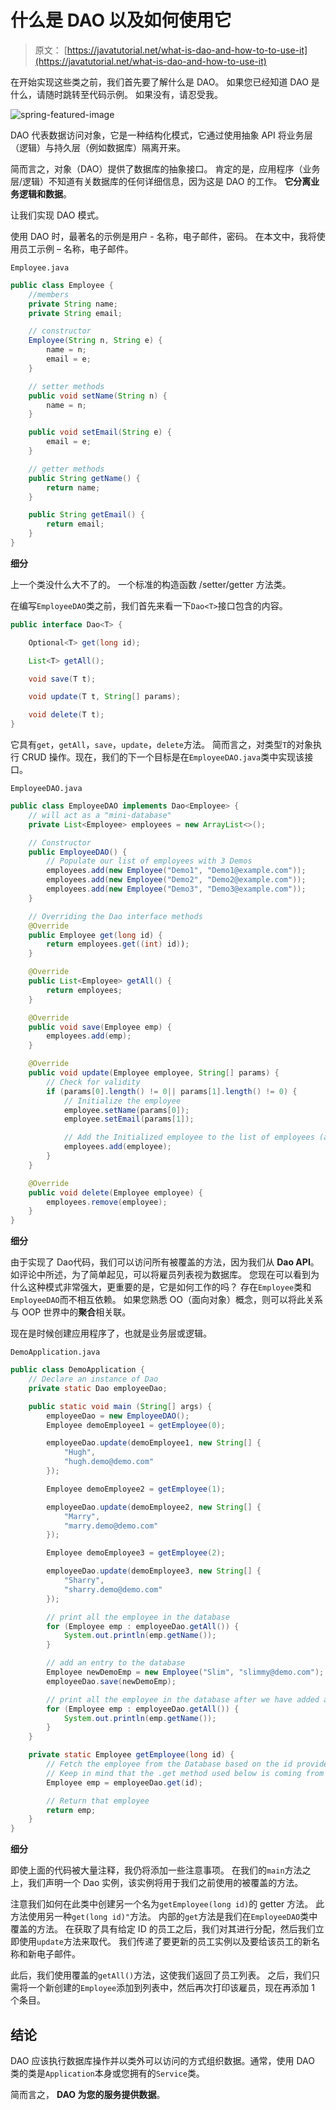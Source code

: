 # 什么是 DAO 以及如何使用它

> 原文： [https://javatutorial.net/what-is-dao-and-how-to-to-use-it](https://javatutorial.net/what-is-dao-and-how-to-use-it)

在开始实现这些类之前，我们首先要了解什么是 DAO。 如果您已经知道 DAO 是什么，请随时跳转至代码示例。 如果没有，请忍受我。

![spring-featured-image](img/d2f73752d8ae931b119dec1eac866973.jpg)

DAO 代表数据访问对象，它是一种结构化模式，它通过使用抽象 API 将业务层（逻辑）与持久层（例如数据库）隔离开来。

简而言之，对象（DAO）提供了数据库的抽象接口。 肯定的是，应用程序（业务层/逻辑）不知道有关数据库的任何详细信息，因为这是 DAO 的工作。 **它分离业务逻辑和数据**。

让我们实现 DAO 模式。

使用 DAO 时，最著名的示例是用户 - 名称，电子邮件，密码。 在本文中，我将使用员工示例 – 名称，电子邮件。

`Employee.java`

```java
public class Employee {
	//members
	private String name;
	private String email;

	// constructor
	Employee(String n, String e) {
		name = n;
		email = e;
	}

	// setter methods
	public void setName(String n) {
		name = n;
	}

	public void setEmail(String e) {
		email = e;
	}

	// getter methods
	public String getName() {
		return name;
	}

	public String getEmail() {
		return email;
	}
}
```

**细分**

上一个类没什么大不了的。 一个标准的构造函数 /setter/getter 方法类。

在编写`EmployeeDAO`类之前，我们首先来看一下`Dao<T>`接口包含的内容。

```java
public interface Dao<T> {

    Optional<T> get(long id);

    List<T> getAll();

    void save(T t);

    void update(T t, String[] params);

    void delete(T t);
}
```

它具有`get`，`getAll`，`save`，`update`，`delete`方法。 简而言之，对类型`T`的对象执行 CRUD 操作。现在，我们的下一个目标是在`EmployeeDAO.java`类中实现该接口。

`EmployeeDAO.java`

```java
public class EmployeeDAO implements Dao<Employee> {
	// will act as a "mini-database"
	private List<Employee> employees = new ArrayList<>();

	// Constructor
	public EmployeeDAO() {
		// Populate our list of employees with 3 Demos
		employees.add(new Employee("Demo1", "Demo1@example.com"));
		employees.add(new Employee("Demo2", "Demo2@example.com"));
		employees.add(new Employee("Demo3", "Demo3@example.com"));
	}

	// Overriding the Dao interface methods
	@Override
	public Employee get(long id) {
		return employees.get((int) id));
	}

	@Override 
	public List<Employee> getAll() {
		return employees;
	}

	@Override
	public void save(Employee emp) {
		employees.add(emp);
	}

	@Override
	public void update(Employee employee, String[] params) {
		// Check for validity
		if (params[0].length() != 0|| params[1].length() != 0) {
			// Initialize the employee
			employee.setName(params[0]);
			employee.setEmail(params[1]);

			// Add the Initialized employee to the list of employees (a.k.a. DB)
			employees.add(employee);
		}
	}

	@Override
	public void delete(Employee employee) {
		employees.remove(employee);
	}
}
```

**细分**

由于实现了 Dao<Employee>代码，我们可以访问所有被覆盖的方法，因为我们从 **Dao API**。 如评论中所述，为了简单起见，可以将雇员列表视为数据库。 您现在可以看到为什么这种模式非常强大，更重要的是，它是如何工作的吗？ 存在`Employee`类和`EmployeeDAO`而不相互依赖。 如果您熟悉 OO（面向对象）概念，则可以将此关系与 OOP 世界中的**聚合**相关联。

现在是时候创建应用程序了，也就是业务层或逻辑。

`DemoApplication.java`

```java
public class DemoApplication {
	// Declare an instance of Dao
	private static Dao employeeDao;

	public static void main (String[] args) {
		employeeDao = new EmployeeDAO();
		Employee demoEmployee1 = getEmployee(0);

		employeeDao.update(demoEmployee1, new String[] {
			"Hugh",
			"hugh.demo@demo.com"
		});

		Employee demoEmployee2 = getEmployee(1);

		employeeDao.update(demoEmployee2, new String[] {
			"Marry",
			"marry.demo@demo.com"
		});

		Employee demoEmployee3 = getEmployee(2);

		employeeDao.update(demoEmployee3, new String[] {
			"Sharry",
			"sharry.demo@demo.com"
		});

		// print all the employee in the database
		for (Employee emp : employeeDao.getAll()) {
			System.out.println(emp.getName());
		}

		// add an entry to the database
		Employee newDemoEmp = new Employee("Slim", "slimmy@demo.com");
		employeeDao.save(newDemoEmp);

		// print all the employee in the database after we have added another entry
		for (Employee emp : employeeDao.getAll()) {
			System.out.println(emp.getName());
		}
	}

	private static Employee getEmployee(long id) {
		// Fetch the employee from the Database based on the id provided
		// Keep in mind that the .get method used below is coming from the DAO class
		Employee emp = employeeDao.get(id);

		// Return that employee
		return emp;
	}
}
```

**细分**

即使上面的代码被大量注释，我仍将添加一些注意事项。 在我们的`main`方法之上，我们声明一个 Dao 实例，该实例将用于我们之前使用的被覆盖的方法。

注意我们如何在此类中创建另一个名为`getEmployee(long id)`的 getter 方法。 此方法使用另一种`get(long id)"`方法。 内部的`get`方法是我们在`EmployeeDAO`类中覆盖的方法。 在获取了具有给定 ID 的员工之后，我们对其进行分配，然后我们立即使用`update`方法来取代。 我们传递了要更新的员工实例以及要给该员工的新名称和新电子邮件。

此后，我们使用覆盖的`getAll()`方法，这使我们返回了员工列表。 之后，我们只需将一个新创建的`Employee`添加到列表中，然后再次打印该雇员，现在再添加 1 个条目。

## 结论

DAO 应该执行数据库操作并以类外可以访问的方式组织数据。通常，使用 DAO 类的类是`Application`本身或您拥有的`Service`类。

简而言之， **DAO 为您的服务提供数据**。